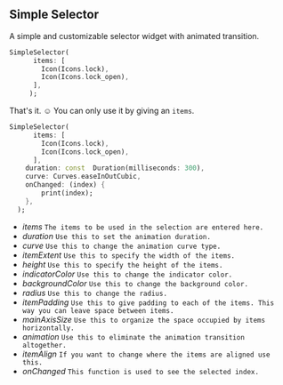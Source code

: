 ## Simple Selector



A simple and customizable selector widget with animated transition.

```dart
SimpleSelector(
      items: [
        Icon(Icons.lock),
        Icon(Icons.lock_open),
      ],
     );
```

That's it. ☺️ You can only use it by giving an ``items``.

```dart
SimpleSelector(
      items: [
        Icon(Icons.lock),
        Icon(Icons.lock_open),
      ],
    duration: const  Duration(milliseconds: 300),
	curve: Curves.easeInOutCubic,
	onChanged: (index) {
		print(index);
	},
  );
```

 -  *items*  `The items to be used in the selection are entered here.`
 - *duration*  `Use this to set the animation duration.`
 - *curve*  `Use this to change the animation curve type.`
 - *itemExtent*  `Use this to specify the width of the items.`
 - *height*  `Use this to specify the height of the items.`
 - *indicatorColor*  `Use this to change the indicator color.`
 - *backgroundColor*  `Use this to change the background color.`
 - *radius*  `Use this to change the radius.`
 - *itemPadding*  `Use this to give padding to each of the items. This way you can leave space between items.`
 - *mainAxisSize*  `Use this to organize the space occupied by items horizontally.`
 - *animation*  `Use this to eliminate the animation transition altogether.`
 - *itemAlign*  `If you want to change where the items are aligned use this.`
 - *onChanged*  `This function is used to see the selected index.`